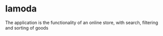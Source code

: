 # lamoda
The application is the functionality of an online store, with search, filtering and sorting of goods
